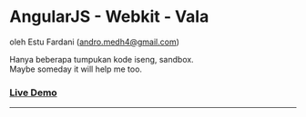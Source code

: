AngularJS - Webkit - Vala
=========
oleh Estu Fardani (andro.medh4@gmail.com)

Hanya beberapa tumpukan kode iseng, sandbox.<br>
Maybe someday it will help me too.
### [Live Demo](http://tuanpembual.github.io/public)

---
